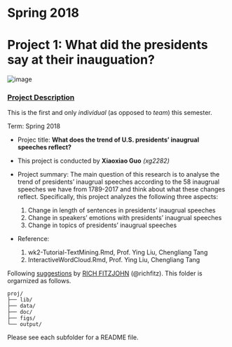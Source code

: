 # Spring 2018
# Project 1: What did the presidents say at their inauguation?

![image](figs/title.jpg)

### [Project Description](doc/)
This is the first and only *individual* (as opposed to *team*) this semester. 

Term: Spring 2018

+ Projec title: **What does the trend of U.S. presidents’ inaugrual speeches reflect?**
+ This project is conducted by **Xiaoxiao Guo** *(xg2282)*

+ Project summary: The main question of this research is to analyse the trend of presidents’ inaugrual speeches according to the 58 inaugrual speeches we have from 1789-2017 and think about what these changes reflect. Specifically, this project analyzes the following three aspects:

  1. Change in length of sentences in presidents’ inaugrual speeches
  2. Change in speakers’ emotions with presidents’ inaugrual speeches
  3. Change in topics of presidents’ inaugrual speeches

+ Reference:
  1. wk2-Tutorial-TextMining.Rmd, Prof. Ying Liu, Chengliang Tang
  2. InteractiveWordCloud.Rmd, Prof. Ying Liu, Chengliang Tang

Following [suggestions](http://nicercode.github.io/blog/2013-04-05-projects/) by [RICH FITZJOHN](http://nicercode.github.io/about/#Team) (@richfitz). This folder is orgarnized as follows.

```
proj/
├── lib/
├── data/
├── doc/
├── figs/
└── output/
```

Please see each subfolder for a README file.
